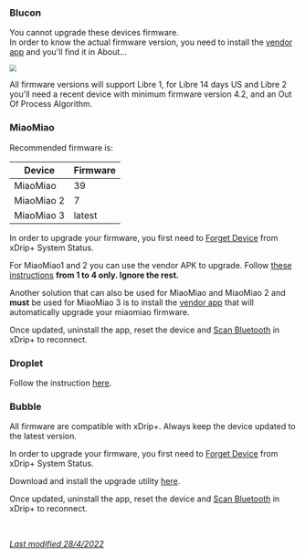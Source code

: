 ### Blucon

You cannot upgrade these devices firmware.  
In order to know the actual firmware version, you need to install the [vendor app](https://www.ambrosiasys.com/our-products/blucon/) and you'll find it in About...

<img src="../images/BluKon_FW.png" style="zoom:75%;" />

All firmware versions will support Libre 1, for Libre 14 days US and Libre 2 you'll need a recent device with minimum firmware version 4.2, and an Out Of Process Algorithm.

### MiaoMiao

Recommended firmware is:

| Device     | Firmware |
| ---------- | -------- |
| MiaoMiao   | 39       |
| MiaoMiao 2 | 7        |
| MiaoMiao 3 | latest   |

In order to upgrade your firmware, you first need to [Forget Device](../systemstatus/#restart-collector-forget-device) from xDrip+ System Status.

For MiaoMiao1 and 2 you can use the vendor APK to upgrade. Follow [these instructions](https://miaomiaoreader.medium.com/how-to-make-libre-us-14-days-sensors-work-with-miaomiao2-on-xdrip-35b431a40940) **from 1 to 4 only. Ignore the rest.**

Another solution that can also be used for MiaoMiao and MiaoMiao 2 and **must** be used for MiaoMiao 3 is to install the [vendor app](http://tomato.cool/) that will automatically upgrade your miaomiao firmware.

Once updated, uninstall the app, reset the device and [Scan Bluetooth](../../install/libreBT/#connect-bluetooth-bridge) in xDrip+ to reconnect.

### Droplet

Follow the instruction [here](https://droplet.rocks/en/blog/manual/firmware-update-instruction).

### Bubble

All firmware are compatible with xDrip+. Always keep the device updated to the latest version.

In order to upgrade your firmware, you first need to [Forget Device](../systemstatus/#restart-collector-forget-device) from xDrip+ System Status.

Download and install the upgrade utility [here](https://github.com/bubbledevteam/BubbleFW_FlashTool/releases).

Once updated, uninstall the app, reset the device and [Scan Bluetooth](../../install/libreBT/#connect-bluetooth-bridge) in xDrip+ to reconnect.

</br>

[*Last modified 28/4/2022*](https://github.com/NightscoutFoundation/xDrip/releases/tag/2022.03.27)
